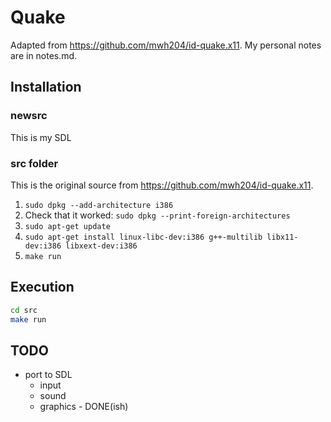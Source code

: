 # Quake

Adapted from https://github.com/mwh204/id-quake.x11.  My personal notes are in notes.md.

## Installation

### newsrc

This is my SDL

### src folder

This is the original source from https://github.com/mwh204/id-quake.x11.  

1. `sudo dpkg --add-architecture i386`
1. Check that it worked: `sudo dpkg --print-foreign-architectures`
1. `sudo apt-get update`
1. `sudo apt-get install linux-libc-dev:i386 g++-multilib libx11-dev:i386 libxext-dev:i386`
1. `make run`

## Execution
```sh
cd src
make run
```

## TODO
* port to SDL
	* input
	* sound
	* graphics - DONE(ish)
